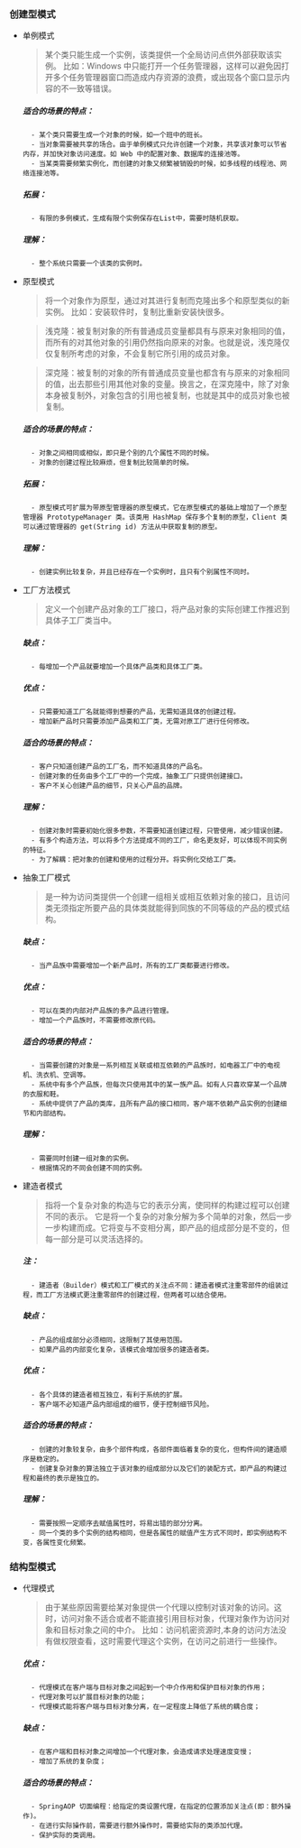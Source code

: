 ### 创建型模式
- 单例模式
    > 某个类只能生成一个实例，该类提供一个全局访问点供外部获取该实例。
    比如：Windows 中只能打开一个任务管理器，这样可以避免因打开多个任务管理器窗口而造成内存资源的浪费，或出现各个窗口显示内容的不一致等错误。
    ##### 适合的场景的特点：
        - 某个类只需要生成一个对象的时候，如一个班中的班长。
        - 当对象需要被共享的场合。由于单例模式只允许创建一个对象，共享该对象可以节省内存，并加快对象访问速度。如 Web 中的配置对象、数据库的连接池等。
        - 当某类需要频繁实例化，而创建的对象又频繁被销毁的时候，如多线程的线程池、网络连接池等。
    ##### 拓展：
        - 有限的多例模式，生成有限个实例保存在List中，需要时随机获取。
    ##### 理解：
        - 整个系统只需要一个该类的实例时。
        
- 原型模式
    >将一个对象作为原型，通过对其进行复制而克隆出多个和原型类似的新实例。
    比如：安装软件时，复制比重新安装快很多。
    
    >浅克隆：被复制对象的所有普通成员变量都具有与原来对象相同的值，而所有的对其他对象的引用仍然指向原来的对象。也就是说，浅克隆仅仅复制所考虑的对象，不会复制它所引用的成员对象。
    
    >深克隆：被复制的对象的所有普通成员变量也都含有与原来的对象相同的值，出去那些引用其他对象的变量。换言之，在深克隆中，除了对象本身被复制外，对象包含的引用也被复制，也就是其中的成员对象也被复制。
    ##### 适合的场景的特点：
        - 对象之间相同或相似，即只是个别的几个属性不同的时候。
        - 对象的创建过程比较麻烦，但复制比较简单的时候。
    ##### 拓展：
        - 原型模式可扩展为带原型管理器的原型模式，它在原型模式的基础上增加了一个原型管理器 PrototypeManager 类。该类用 HashMap 保存多个复制的原型，Client 类可以通过管理器的 get(String id) 方法从中获取复制的原型。
    ##### 理解：
        - 创建实例比较复杂，并且已经存在一个实例时，且只有个别属性不同时。
        
- 工厂方法模式
    >定义一个创建产品对象的工厂接口，将产品对象的实际创建工作推迟到具体子工厂类当中。
    ##### 缺点：
        - 每增加一个产品就要增加一个具体产品类和具体工厂类。
    ##### 优点：
        - 只需要知道工厂名就能得到想要的产品，无需知道具体的创建过程。
        - 增加新产品时只需要添加产品类和工厂类，无需对原工厂进行任何修改。
    ##### 适合的场景的特点：
        - 客户只知道创建产品的工厂名，而不知道具体的产品名。
        - 创建对象的任务由多个工厂中的一个完成，抽象工厂只提供创建接口。
        - 客户不关心创建产品的细节，只关心产品的品牌。
    ##### 理解：
        - 创建对象时需要初始化很多参数，不需要知道创建过程，只管使用，减少错误创建。
        - 有多个构造方法，可以将多个方法提成不同的工厂，命名更友好，可以体现不同实例的特征。
        - 为了解耦：把对象的创建和使用的过程分开。将实例化交给工厂类。

- 抽象工厂模式
    >是一种为访问类提供一个创建一组相关或相互依赖对象的接口，且访问类无须指定所要产品的具体类就能得到同族的不同等级的产品的模式结构。
    ##### 缺点：
        - 当产品族中需要增加一个新产品时，所有的工厂类都要进行修改。
    ##### 优点：
        - 可以在类的内部对产品族的多产品进行管理。
        - 增加一个产品族时，不需要修改原代码。
    ##### 适合的场景的特点：
        - 当需要创建的对象是一系列相互关联或相互依赖的产品族时，如电器工厂中的电视机、洗衣机、空调等。
        - 系统中有多个产品族，但每次只使用其中的某一族产品。如有人只喜欢穿某一个品牌的衣服和鞋。
        - 系统中提供了产品的类库，且所有产品的接口相同，客户端不依赖产品实例的创建细节和内部结构。
    ##### 理解：
        - 需要同时创建一组对象的实例。
        - 根据情况的不同会创建不同的实例。
        
- 建造者模式
    >指将一个复杂对象的构造与它的表示分离，使同样的构建过程可以创建不同的表示。
    它是将一个复杂的对象分解为多个简单的对象，然后一步一步构建而成。它将变与不变相分离，即产品的组成部分是不变的，但每一部分是可以灵活选择的。
    ##### 注：
        - 建造者（Builder）模式和工厂模式的关注点不同：建造者模式注重零部件的组装过程，而工厂方法模式更注重零部件的创建过程，但两者可以结合使用。
    ##### 缺点：
        - 产品的组成部分必须相同，这限制了其使用范围。
        - 如果产品的内部变化复杂，该模式会增加很多的建造者类。
    ##### 优点：
        - 各个具体的建造者相互独立，有利于系统的扩展。
        - 客户端不必知道产品内部组成的细节，便于控制细节风险。
    ##### 适合的场景的特点：
        - 创建的对象较复杂，由多个部件构成，各部件面临着复杂的变化，但构件间的建造顺序是稳定的。
        - 创建复杂对象的算法独立于该对象的组成部分以及它们的装配方式，即产品的构建过程和最终的表示是独立的。
    ##### 理解：
        - 需要按照一定顺序去赋值属性时，将易出错的部分分离。
        - 同一个类的多个实例的结构相同，但是各属性的赋值产生方式不同时，即实例结构不变，各属性变化频繁。
        
        
### 结构型模式
- 代理模式
    >由于某些原因需要给某对象提供一个代理以控制对该对象的访问。这时，访问对象不适合或者不能直接引用目标对象，代理对象作为访问对象和目标对象之间的中介。
    比如：访问机密资源时,本身的访问方法没有做权限查看，这时需要代理这个实例，在访问之前进行一些操作。
    ##### 优点：
        - 代理模式在客户端与目标对象之间起到一个中介作用和保护目标对象的作用；
        - 代理对象可以扩展目标对象的功能；
        - 代理模式能将客户端与目标对象分离，在一定程度上降低了系统的耦合度；
    ##### 缺点：
        - 在客户端和目标对象之间增加一个代理对象，会造成请求处理速度变慢；
        - 增加了系统的复杂度；
    ##### 适合的场景的特点：
        - SpringAOP 切面编程：给指定的类设置代理，在指定的位置添加关注点(即：额外操作)。
        - 在进行实际操作前，需要进行额外操作时，需要给实际的类添加代理。
        - 保护实际的类调用。

    